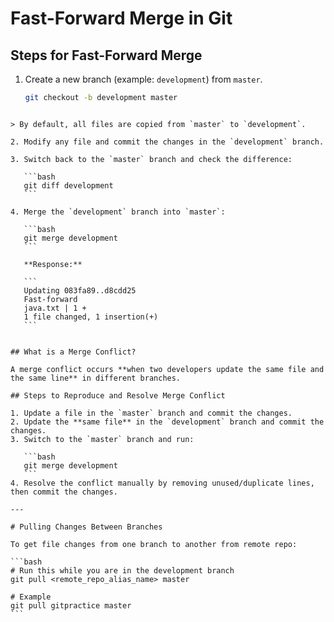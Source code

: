# Fast-Forward Merge in Git

## Steps for Fast-Forward Merge

1. Create a new branch (example: `development`) from `master`.
   ```bash
   git checkout -b development master
````

> By default, all files are copied from `master` to `development`.

2. Modify any file and commit the changes in the `development` branch.

3. Switch back to the `master` branch and check the difference:

   ```bash
   git diff development
   ```

4. Merge the `development` branch into `master`:

   ```bash
   git merge development
   ```

   **Response:**

   ```
   Updating 083fa89..d8cdd25
   Fast-forward
   java.txt | 1 +
   1 file changed, 1 insertion(+)
   ```


## What is a Merge Conflict?

A merge conflict occurs **when two developers update the same file and the same line** in different branches.

## Steps to Reproduce and Resolve Merge Conflict

1. Update a file in the `master` branch and commit the changes.
2. Update the **same file** in the `development` branch and commit the changes.
3. Switch to the `master` branch and run:

   ```bash
   git merge development
   ```
4. Resolve the conflict manually by removing unused/duplicate lines, then commit the changes.

---

# Pulling Changes Between Branches

To get file changes from one branch to another from remote repo:

```bash
# Run this while you are in the development branch
git pull <remote_repo_alias_name> master

# Example
git pull gitpractice master
```
